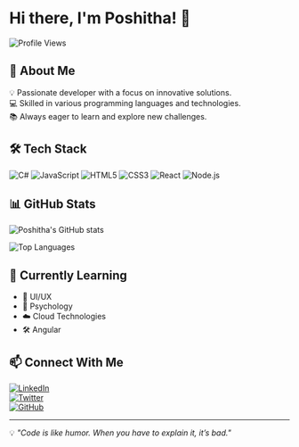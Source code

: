 <!--
**poshitha/poshitha** is a ✨ _special_ ✨ repository because its `README.md` (this file) appears on your GitHub profile.

Here are some ideas to get you started:

- 🔭 I’m currently working on ...
- 🌱 I’m currently learning ...
- 👯 I’m looking to collaborate on ...
- 🤔 I’m looking for help with ...
- 💬 Ask me about ...
- 📫 How to reach me: ...
- 😄 Pronouns: ...
- ⚡ Fun fact: ...
-->
# Hi there, I'm Poshitha! 👋

![Profile Views](https://komarev.com/ghpvc/?username=poshitha&label=Profile%20Views&color=0e75b6&style=flat)

## 🚀 About Me

💡 Passionate developer with a focus on innovative solutions.  
💻 Skilled in various programming languages and technologies.  
📚 Always eager to learn and explore new challenges.  

## 🛠️ Tech Stack

![C#](https://img.shields.io/badge/Python-3776AB?style=for-the-badge&logo=python&logoColor=white)
![JavaScript](https://img.shields.io/badge/JavaScript-F7DF1E?style=for-the-badge&logo=javascript&logoColor=black)
![HTML5](https://img.shields.io/badge/HTML5-E34F26?style=for-the-badge&logo=html5&logoColor=white)
![CSS3](https://img.shields.io/badge/CSS3-1572B6?style=for-the-badge&logo=css3&logoColor=white)
![React](https://img.shields.io/badge/React-20232A?style=for-the-badge&logo=react&logoColor=61DAFB)
![Node.js](https://img.shields.io/badge/Node.js-43853D?style=for-the-badge&logo=node.js&logoColor=white)

## 📊 GitHub Stats

![Poshitha's GitHub stats](https://github-readme-stats.vercel.app/api?username=poshitha&show_icons=true&theme=radical)

![Top Languages](https://github-readme-stats.vercel.app/api/top-langs/?username=poshitha&layout=compact&theme=radical)

## 🌱 Currently Learning

- 🧠 UI/UX
- 🧠 Psychology
- ☁️ Cloud Technologies
- 🛠️ Angular

## 📫 Connect With Me

[![LinkedIn](https://img.shields.io/badge/LinkedIn-0A66C2?style=for-the-badge&logo=linkedin&logoColor=white)](https://www.linkedin.com/in/poshitha/)  
[![Twitter](https://img.shields.io/badge/Twitter-1DA1F2?style=for-the-badge&logo=twitter&logoColor=white)](https://twitter.com/poshitha)  
[![GitHub](https://img.shields.io/badge/GitHub-181717?style=for-the-badge&logo=github&logoColor=white)](https://github.com/poshitha)

---
💡 *"Code is like humor. When you have to explain it, it’s bad."*
